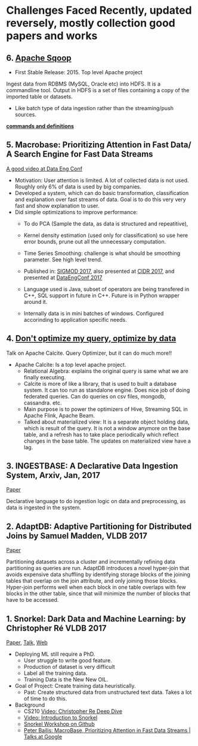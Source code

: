 # Challenges Faced Recently, updated reversely, mostly collection good papers and works

## 6. [Apache Sqoop](http://sqoop.apache.org/)
- First Stable Release: 2015. Top level Apache project

Ingest data from RDBMS (MySQL, Oracle etc) into HDFS. It is a commandline tool. Output in HDFS is a set of files containing a copy of the imported table or datasets. 

- Like batch type of data ingestion rather than the streaming/push sources. 

**[commands and definitions](http://sqoop.apache.org/docs/1.4.7/SqoopUserGuide.html#_connecting_to_a_database_server)**


## 5. Macrobase: Prioritizing Attention in Fast Data/ A Search Engine for Fast Data Streams
[A good video at Data Eng Conf](http://www.dataengconf.com/macrobase-a-search-engine-for-fast-data-streams)
- Motivation: User attention is limited. A lot of collected data is not used. Roughly only 6% of data is used by big companies.
- Developed a system, which can do basic transformation, classification and explanation over fast streams of data. Goal is to do this very very fast and show explanation to user.
- Did simple optimizations to improve performance:
  - To do PCA (Sample the data, as data is structured and repeatitive), 
  - Kernel density estimation (used only for classification) so use here error bounds, prune out all the unnecessary computation. 
  - Time Series Smoothing: challenge is what should be smoothing parameter. See high level trend. 
  
  - Published in: [SIGMOD 2017](http://www.bailis.org/papers/macrobase-sigmod2017.pdf), also presented at [CIDR 2017](http://cidrdb.org/cidr2017/slides/p103-bailis-cidr17-slides.pdf), and presented at [DataEngConf 2017](http://www.dataengconf.com/macrobase-a-search-engine-for-fast-data-streams)
  - Language used is Java, subset of operators are being transfered in C++, SQL support in future in C++. Future is in Python wrapper around it.
  - Internally data is in mini batches of windows. Configured accorinding to application specific needs.

## 4. [Don't optimize my query, optimize by data](http://www.dataengconf.com/dont-optimize-my-queries-optimize-my-data)
Talk on Apache Calcite. Query Optimizer, but it can do much more!!
- Apache Calcite: Is a top level apache project. 
  - Relational Algebra: explains the original query is same what we are finally executing. 
  - Calcite is more of like a library, that is used to built a database system. It can too run as standalone engine. Does nice job of doing federated queries. Can do queries on csv files, mongodb, cassandra. etc.
  - Main purpose is to power the optimizers of Hive, Streaming SQL in Apache Flink, Apache Beam. 
  - Talked about materialized view: It is a separate object holding data, which is result of the query. It is not a window anymore on the base table, and a refresh has to take place periodically which reflect changes in the base table. The updates on materialized view have a lag.

## 3. INGESTBASE: A Declarative Data Ingestion System, Arxiv, Jan, 2017
[Paper](https://arxiv.org/pdf/1701.06093v1.pdf)

Declarative language to do ingestion logic on data and preprocessing, as data is ingested in the system. 


## 2. AdaptDB: Adaptive Partitioning for Distributed Joins by Samuel Madden, VLDB 2017
[Paper](http://jindal-web.appspot.com/papers/p589-lu.pdf)

Partitioning datasets across a cluster and incrementally refining data partitioning as queries are run. AdaptDB introduces a novel hyper-join that avoids expensive data shuffling by identifying storage blocks of the joining tables that overlap on the join attribute, and only joining those blocks. Hyper-join performs well when each block in one table overlaps with few blocks in the other table, since that will minimize the number of blocks that have to be accessed.

## 1. Snorkel: Dark Data and Machine Learning: by Christopher Ré VLDB 2017
[Paper](http://www.vldb.org/pvldb/vol11/p269-ratner.pdf), [Talk](https://www.youtube.com/watch?v=yu15Nf5eJEE), [Web](http://snorkel.readthedocs.io/en/master/)
- Deploying ML still require a PhD.
  - User struggle to write good feature.
  - Production of dataset is very difficult
  - Label all the training data.
  - Training Data is the New New OIL.
- Goal of Project: Create training data heuristically.
  - Past: Create structured data from unstructured text data. Takes a lot of time to do this.
- Background 
  - CS210 [Video: Christopher Re Deep Dive](https://www.youtube.com/watch?v=vNwAlR--Krk)
  - [Video: Introduction to Snorkel](https://www.youtube.com/watch?v=pXoiYSQHf2I&feature=youtu.be)
  - [Snorkel Workshop on Github](https://github.com/HazyResearch/snorkel/tree/master/tutorials/workshop)
  - [Peter Bailis: MacroBase, Prioritizing Attention in Fast Data Streams | Talks at Google](https://www.youtube.com/watch?v=XhTJEU_l8rw)

